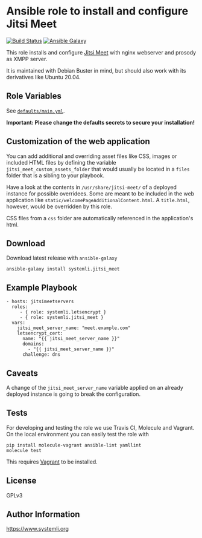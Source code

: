 # Ansible role to install and configure Jitsi Meet

[![Build Status](https://travis-ci.com/systemli/ansible-role-jitsi-meet.svg?branch=master)](https://travis-ci.com/systemli/ansible-role-jitsi-meet) [![Ansible Galaxy](http://img.shields.io/badge/ansible--galaxy-jitsi_meet-blue.svg)](https://galaxy.ansible.com/systemli/jitsi_meet/)

This role installs and configure [Jitsi Meet](https://jitsi.org/jitsi-meet/)
with nginx webserver and prosody as XMPP server.

It is maintained with Debian Buster in mind, but should also work with its
derivatives like Ubuntu 20.04.

Role Variables
--------------

See [`defaults/main.yml`](defaults/main.yml).

**Important: Please change the defaults secrets to secure your installation!**

Customization of the web application
------------------------------------

You can add additional and overriding asset files like CSS, images or included
HTML files by defining the variable `jitsi_meet_custom_assets_folder` that
would usually be located in a `files` folder that is a sibling to your playbook.

Have a look at the contents in `/usr/share/jitsi-meet/` of a deployed instance
for possible overridees. Some are meant to be included in the web application
like `static/welcomePageAdditionalContent.html`. A `title.html`, however,
would be overridden by this role.

CSS files from a `css` folder are automatically referenced in the application's
html.

Download
--------

Download latest release with `ansible-galaxy`

	ansible-galaxy install systemli.jitsi_meet

Example Playbook
----------------

```
- hosts: jitsimeetservers
  roles:
     - { role: systemli.letsencrypt }
     - { role: systemli.jitsi_meet }
  vars:
    jitsi_meet_server_name: "meet.example.com"
    letsencrypt_cert:
      name: "{{ jitsi_meet_server_name }}"
      domains:
        - "{{ jitsi_meet_server_name }}"
      challenge: dns
```

Caveats
-------

A change of the `jitsi_meet_server_name` variable applied on an already
deployed instance is going to break the configuration.

Tests
-----

For developing and testing the role we use Travis CI, Molecule and Vagrant. On the local environment you can easily test the role with

```
pip install molecule-vagrant ansible-lint yamllint
molecule test
```

This requires [Vagrant](https://www.vagrantup.com/downloads.html) to be installed.

License
-------

GPLv3

Author Information
------------------

https://www.systemli.org
